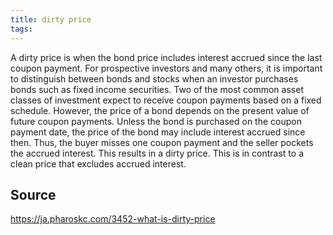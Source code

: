 ```yaml
---
title: dirty price
tags: 
---
```


A dirty price is when the bond price includes interest accrued since the last coupon payment. For prospective investors and many others, it is important to distinguish between bonds and stocks when an investor purchases bonds such as fixed income securities. Two of the most common asset classes of investment expect to receive coupon payments based on a fixed schedule. However, the price of a bond depends on the present value of future coupon payments. Unless the bond is purchased on the coupon payment date, the price of the bond may include interest accrued since then. Thus, the buyer misses one coupon payment and the seller pockets the accrued interest. This results in a dirty price. This is in contrast to a clean price that excludes accrued interest.

## Source
https://ja.pharoskc.com/3452-what-is-dirty-price